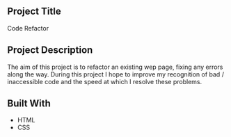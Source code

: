 ## Project Title
Code Refactor

## Project Description
The aim of this project is to refactor an existing wep page, fixing any errors along the way. During this project I hope to improve my recognition of bad / inaccessible code and the speed at which I resolve these problems.

## Built With
- HTML
- CSS
